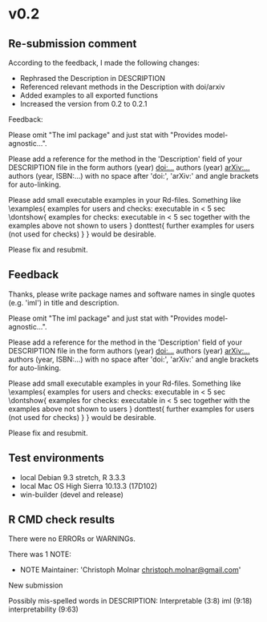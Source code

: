 # v0.2

## Re-submission comment

According to the feedback, I made the following changes: 
- Rephrased the Description in DESCRIPTION
- Referenced relevant methods in the Description with doi/arxiv
- Added examples to all exported functions
- Increased the version from 0.2 to 0.2.1

Feedback: 

Please omit "The iml package" and just stat with "Provides model-agnostic...".

Please add a reference for the method in the 'Description' field of your DESCRIPTION file in the form
authors (year) <doi:...>
authors (year) <arXiv:...>
authors (year, ISBN:...)
with no space after 'doi:', 'arXiv:' and angle brackets for auto-linking.

Please add small executable examples in your Rd-files.
Something like
\examples{
       examples for users and checks:
       executable in < 5 sec
       \dontshow{
              examples for checks:
              executable in < 5 sec together with the examples above
              not shown to users
       }
       donttest{
              further examples for users (not used for checks)
       }
}
would be desirable.

Please fix and resubmit.


## Feedback
Thanks, please write package names and software names in single quotes (e.g. 'iml') in title and description.

Please omit "The iml package" and just stat with "Provides model-agnostic...".

Please add a reference for the method in the 'Description' field of your DESCRIPTION file in the form
authors (year) <doi:...>
authors (year) <arXiv:...>
authors (year, ISBN:...)
with no space after 'doi:', 'arXiv:' and angle brackets for auto-linking.

Please add small executable examples in your Rd-files.
Something like
\examples{
       examples for users and checks:
       executable in < 5 sec
       \dontshow{
              examples for checks:
              executable in < 5 sec together with the examples above
              not shown to users
       }
       donttest{
              further examples for users (not used for checks)
       }
}
would be desirable.

Please fix and resubmit.


## Test environments
* local Debian 9.3 stretch, R 3.3.3
* local Mac OS High Sierra 10.13.3 (17D102)
* win-builder (devel and release)

## R CMD check results
There were no ERRORs or WARNINGs. 

There was 1 NOTE:
  
  *  NOTE
Maintainer: 'Christoph Molnar <christoph.molnar@gmail.com>'

New submission

Possibly mis-spelled words in DESCRIPTION:
  Interpretable (3:8)
  iml (9:18)
  interpretability (9:63)

